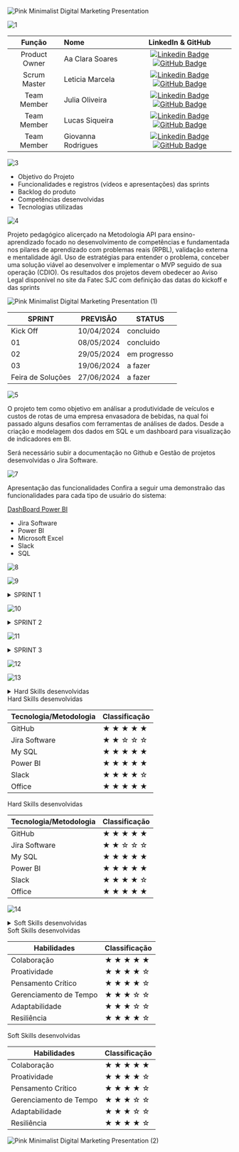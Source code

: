 ![Pink Minimalist Digital Marketing Presentation](https://github.com/lemarcela13/6-Apiequipelyder/assets/144287790/7aeb3680-9abb-4e54-a325-4a16d661531d)

![1](https://github.com/lemarcela13/6-Apiequipelyder/assets/144287790/0a5d3879-f59d-4653-8e49-4e91f8bd045d)

|    Função     | Nome                                  |                                                                                                                                                      LinkedIn & GitHub                                                                                                                                                      |
| :-----------: | :------------------------------------ | :-------------------------------------------------------------------------------------------------------------------------------------------------------------------------------------------------------------------------------------------------------------------------------------------------------------------------: |
| Product Owner |   Aa Clara Soares         |     [![Linkedin Badge](https://img.shields.io/badge/Linkedin-blue?style=flat-square&logo=Linkedin&logoColor=white)](https://www.linkedin.com/in/ana-clara-soares-b9a094211?utm_source=share&utm_campaign=share_via&utm_content=profile&utm_medium=ios_app) [![GitHub Badge](https://img.shields.io/badge/GitHub-111217?style=flat-square&logo=github&logoColor=white)](https://github.com/SoaresAna015)              |
| Scrum Master  | Leticia Marcela |      [![Linkedin Badge](https://img.shields.io/badge/Linkedin-blue?style=flat-square&logo=Linkedin&logoColor=white)](https://www.linkedin.com/in/leticia-marcela-11a74616b?utm_source=share&utm_campaign=share_via&utm_content=profile&utm_medium=android_app) [![GitHub Badge](https://img.shields.io/badge/GitHub-111217?style=flat-square&logo=github&logoColor=white)](https://github.com/Lemarcela13)     |
| Team Member   | Julia Oliveira            |         [![Linkedin Badge](https://img.shields.io/badge/Linkedin-blue?style=flat-square&logo=Linkedin&logoColor=white)](https://www.linkedin.com/in/julia-oliveira-a07a74162?utm_source=share&utm_campaign=share_via&utm_content=profile&utm_medium=android_app) [![GitHub Badge](https://img.shields.io/badge/GitHub-111217?style=flat-square&logo=github&logoColor=white)](https://github.com/Jioliveira)        |
|  Team Member  | Lucas Siqueira                 |   [![Linkedin Badge](https://img.shields.io/badge/Linkedin-blue?style=flat-square&logo=Linkedin&logoColor=white)](https://www.linkedin.com/in/lucas-gomes-9b096616a?utm_source=share&utm_campaign=share_via&utm_content=profile&utm_medium=android_app) [![GitHub Badge](https://img.shields.io/badge/GitHub-111217?style=flat-square&logo=github&logoColor=white)](https://github.com/Siqueiral)   |
|  Team Member  | Giovanna Rodrigues     |           [![Linkedin Badge](https://img.shields.io/badge/Linkedin-blue?style=flat-square&logo=Linkedin&logoColor=white)](https://www.linkedin.com/in/giovanna-rodrigues-5143b4202?utm_source=share&utm_campaign=share_via&utm_content=profile&utm_medium=ios_app) [![GitHub Badge](https://img.shields.io/badge/GitHub-111217?style=flat-square&logo=github&logoColor=white)](https://github.com/Giovanna-gpi)          |

![3](https://github.com/lemarcela13/6-Apiequipelyder/assets/144287790/440bdef3-3a78-4c9d-ad91-25864a5bec6a)


* Objetivo do Projeto
* Funcionalidades e registros (vídeos e apresentações) das sprints
* Backlog do produto
* Competências desenvolvidas
* Tecnologias utilizadas

  
![4](https://github.com/lemarcela13/6-Apiequipelyder/assets/144287790/48318cd8-3417-4f29-bba8-74a76f4c7afd)

Projeto pedagógico alicerçado na Metodologia API para ensino-aprendizado focado no desenvolvimento de competências e fundamentada nos pilares de aprendizado com problemas reais (RPBL), validação externa e mentalidade ágil. 
Uso de estratégias para entender o problema, conceber uma solução viável ao desenvolver e implementar o MVP seguido de sua operação (CDIO). 
Os resultados dos projetos devem obedecer ao Aviso Legal disponível no site da Fatec SJC com definição das datas do kickoff e das sprints

![Pink Minimalist Digital Marketing Presentation (1)](https://github.com/lemarcela13/6-Apiequipelyder/assets/144287790/596d7505-644f-48b8-9fa3-0fbe55dc90f2)


SPRINT | PREVISÃO | STATUS|
|------|--------|------|
|Kick Off | 10/04/2024 | concluido|
|01 | 08/05/2024 | concluido|
|02|  29/05/2024| em progresso |
|03| 19/06/2024 | a fazer|
|Feira de Soluções|27/06/2024 |a fazer |


![5](https://github.com/lemarcela13/6-Apiequipelyder/assets/144287790/2d3b1931-ec68-41fe-b939-f3121e0b2b08)


O projeto tem como objetivo em análisar a produtividade de veículos e custos de rotas de uma empresa envasadora de bebidas, na qual foi passado alguns desafios com ferramentas de análises de dados. 
Desde a criação e modelagem dos dados em SQL e um dashboard para visualização de indicadores em BI. 

Será necessário subir a documentação no Github e Gestão de projetos desenvolvidas o Jira Software. 

![7](https://github.com/lemarcela13/6-Apiequipelyder/assets/144287790/8bd95a12-054b-422e-96f8-3e2188e7b1a7)


Apresentação das funcionalidades
Confira a seguir uma demonstraão das funcionalidades para cada tipo de usuário do sistema:

[DashBoard Power BI](https://app.powerbi.com/groups/me/reports/84d89072-49c6-43f0-b517-0aeecdbc367e/ReportSectionf355b218ebc7083ee499?experience=power-bi)



* Jira Software
* Power BI
* Microsoft Excel
* Slack
* SQL

![8](https://github.com/lemarcela13/6-Apiequipelyder/assets/144287790/796f3e88-91a4-4485-a0ea-fb0a8c6dd43b)



![9](https://github.com/lemarcela13/6-Apiequipelyder/assets/144287790/7c564507-90d7-44c7-815e-56b89ef5f68a)

<details>
<summary>SPRINT 1</summary>

      
- [x] Alinhamento e discussão de projeto;
- [x] Criação repositório GITHUB;
- [x] Formalização da gestão do projeto no Jira Software;
- [X] Elaboração BackLog do projeto;
- [X] Validação BackLog com cliente;
- [x] Tratativa na base de dados;
- [x] Criação do banco de dados em SQL;
- [x] Esboço do layout do Power BI;
- [ ] Apresentação  SPRINT 1.
      
 </details>     
 
![10](https://github.com/lemarcela13/6-Apiequipelyder/assets/144287790/6a570e79-02d8-41b8-a226-d9a056f24b8c)


 <details>
<summary>SPRINT 2</summary>

- [ ] Alinhamento e feedback;
- [ ] Dashbord de produtividade mensal de veiculos;
- [ ] Dashbord evolução de custo por unidade transportada de cada rota;
- [ ] Gerenciamento projeto Jira;
- [ ] Atualização repositorio GITHUB.
- [ ]  Apresentação  SPRINT 2

</details>  

![11](https://github.com/lemarcela13/6-Apiequipelyder/assets/144287790/dfb3b873-2f27-4d52-81ba-fa5cc5c7b45e)

<details>
<summary>SPRINT 3</summary>
      
- [ ] Alinhamento e feedback;
- [ ] Dashbord de evolução de custo por km;
- [ ] Gerenciamento projeto Jira;
- [ ] Atualização repositorio GITHUB;
- [ ] Apresentação  SPRINT 3;

 </details>



 
  
![12](https://github.com/lemarcela13/6-Apiequipelyder/assets/144287790/f685df0e-29c7-4e3e-888b-f594c9119fee)



![13](https://github.com/lemarcela13/6-Apiequipelyder/assets/144287790/353d859c-b400-47fb-9f7a-d67e7ebe7419)


<details>
<summary>Hard Skills desenvolvidas</summary>
  
| Tecnologia/Metodologia | Classificação |
| ---------------------- | ------------- |
| GitHub | ★ ★ ★ ★ ★  |
| Jira Software| ★ ★ ☆ ☆ ☆ |
| My SQL | ★ ★ ★ ★ ★  |
| Power BI| ★ ★ ★ ★ ★ |
| Slack | ★ ★ ★ ★ ☆ |
| Office | ★ ★ ★ ★ ★ |

 
</details>
<summary>Hard Skills desenvolvidas</summary>
  
| Tecnologia/Metodologia | Classificação |
| ---------------------- | ------------- |
| GitHub | ★ ★ ★ ★ ★  |
| Jira Software| ★ ★ ☆ ☆ ☆ |
| My SQL | ★ ★ ★ ★ ★  |
| Power BI| ★ ★ ★ ★ ★ |
| Slack | ★ ★ ★ ★ ☆ |
| Office | ★ ★ ★ ★ ★ |

</details>
<summary>Hard Skills desenvolvidas</summary>
  
| Tecnologia/Metodologia | Classificação |
| ---------------------- | ------------- |
| GitHub | ★ ★ ★ ★ ★  |
| Jira Software| ★ ★ ☆ ☆ ☆ |
| My SQL | ★ ★ ★ ★ ★  |
| Power BI| ★ ★ ★ ★ ★ |
| Slack | ★ ★ ★ ★ ☆ |
| Office | ★ ★ ★ ★ ★ |

![14](https://github.com/lemarcela13/6-Apiequipelyder/assets/144287790/3d49d893-15d6-4bf1-9c23-5f0f7caa31a2)


<details>
<summary>Soft Skills desenvolvidas</summary>

| Habilidades | Classificação |
| ---------------------- | ------------- |
| Colaboração | ★ ★ ★ ★ ★ |
| Proatividade| ★ ★ ★ ★ ☆ |
| Pensamento Crítico | ★ ★ ★ ★ ☆|
| Gerenciamento de Tempo | ★ ★ ★ ☆ ☆ |
| Adaptabilidade | ★ ★ ★ ☆ ☆ |
| Resiliência | ★ ★ ★ ★ ☆ |



</details>
<summary>Soft Skills desenvolvidas</summary>

| Habilidades | Classificação |
| ---------------------- | ------------- |
| Colaboração | ★ ★ ★ ★ ★ |
| Proatividade| ★ ★ ★ ★ ☆ |
| Pensamento Crítico | ★ ★ ★ ★ ☆|
| Gerenciamento de Tempo | ★ ★ ★ ☆ ☆ |
| Adaptabilidade | ★ ★ ★ ☆ ☆ |
| Resiliência | ★ ★ ★ ★ ☆ |

</details>
<summary>Soft Skills desenvolvidas</summary>

| Habilidades | Classificação |
| ---------------------- | ------------- |
| Colaboração | ★ ★ ★ ★ ★ |
| Proatividade| ★ ★ ★ ★ ☆ |
| Pensamento Crítico | ★ ★ ★ ★ ☆|
| Gerenciamento de Tempo | ★ ★ ★ ☆ ☆ |
| Adaptabilidade | ★ ★ ★ ☆ ☆ |
| Resiliência | ★ ★ ★ ★ ☆ |

![Pink Minimalist Digital Marketing Presentation (2)](https://github.com/lemarcela13/6-Apiequipelyder/assets/144287790/f065a5fd-9905-4382-a6f2-cc905c3365ab)
